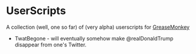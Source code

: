 # UserScripts

A collection (well, one so far) of (very alpha) userscripts for
[GreaseMonkey](https://addons.mozilla.org/en-US/firefox/addon/greasemonkey/)

* TwatBegone - will eventually somehow make @realDonaldTrump disappear from one's Twitter.
